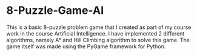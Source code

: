 # 8-Puzzle-Game-AI

This is a basic 8-puzzle problem game that I created as part of my course work in the course Artificial Intelligence.
I have implemented 2 different algorithms, namely A* and Hill Climbing algorithm to solve this game.
The game itself was made using the PyGame framework for Python. 
